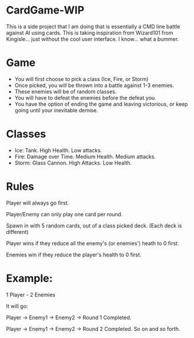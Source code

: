# CardGame-WIP
This is a side project that I am doing that is essentially a CMD line battle against AI using cards. 
This is taking inspiration from Wizard101 from Kingisle... just without the cool user interface. I know... what a bummer.

# Game
- You will first choose to pick a class (Ice, Fire, or Storm)
- Once picked, you will be thrown into a battle against 1-3 enemies.
- These enemies will be of random classes.
- You will have to defeat the enemies before the defeat you.
- You have the option of ending the game and leaving victorious, or keep going until your inevitable demise.

# Classes
- Ice: Tank. High Health. Low attacks. 
- Fire: Damage over Time. Medium Health. Medium attacks.
- Storm: Glass Cannon. High Attacks. Low Health.

# Rules
Player will always go first.

Player/Enemy can only play one card per round.

Spawn in with 5 random cards, out of a class picked deck. (Each deck is different)

Player wins if they reduce all the enemy's (or enemies') heath to 0 first.

Enemies win if they reduce the player's health to 0 first.

# Example:
1 Player - 2 Enemies

It will go:

Player -> Enemy1 -> Enemy2 -> Round 1 Completed. 

Player -> Enemy1 -> Enemy2 -> Round 2 Completed. So on and so forth.
